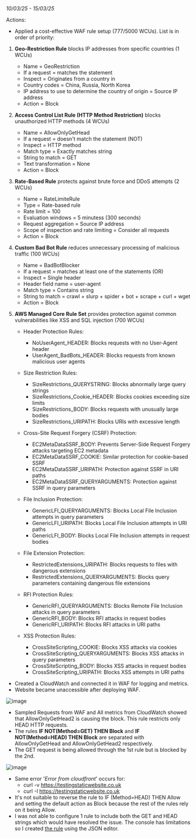  _10/03/25 - 15/03/25_

 Actions:
 
 - Applied a cost-effective WAF rule setup (777/5000 WCUs). List is in order of priority:

1. **Geo-Restriction Rule** blocks IP addresses from specific countries (1 WCUs)
   - Name = GeoRestriction
   - If a request = matches the statement
   - Inspect = Originates from a country in
   - Country codes = China, Russia, North Korea
   - IP address to use to determine the country of origin = Source IP address
   - Action = Block

2. **Access Control List Rule (HTTP Method Restriction)** blocks unauthorized HTTP methods (4 WCUs)
   - Name = AllowOnlyGetHead
   - If a request = doesn't match the statement (NOT)
   - Inspect = HTTP method
   - Match type = Exactly matches string
   - String to match = GET
   - Text transformation = None
   - Action = Block

3. **Rate-Based Rule** protects against brute force and DDoS attempts (2 WCUs)
   - Name = RateLimiteRule
   - Type = Rate-based rule
   - Rate limit = 100
   - Evaluation windows = 5 minutess (300 seconds)
   - Request aggregation = Source IP address
   - Scope of inspection and rate limiting = Consider all requests
   - Action = Block

4. **Custom Bad Bot Rule** reduces unnecessary processing of malicious traffic (100 WCUs)
   - Name = BadBotBlocker
   - If a request = matches at least one of the statements (OR)
   - Inspect = Single header
   - Header field name = user-agent
   - Match type = Contains string
   - String to match = crawl + slurp + spider + bot + scrape + curl + wget
   - Action = Block


5. **AWS Managed Core Rule Set** provides protection against common vulnerabilities like XSS and SQL injection (700 WCUs)
   - Header Protection Rules:
     - NoUserAgent_HEADER: Blocks requests with no User-Agent header
     - UserAgent_BadBots_HEADER: Blocks requests from known malicious user agents
 
   - Size Restriction Rules:
     - SizeRestrictions_QUERYSTRING: Blocks abnormally large query strings
     - SizeRestrictions_Cookie_HEADER: Blocks cookies exceeding size limits
     - SizeRestrictions_BODY: Blocks requests with unusually large bodies
     - SizeRestrictions_URIPATH: Blocks URIs with excessive length
  
   - Cross-Site Request Forgery (CSRF) Protection:
     - EC2MetaDataSSRF_BODY: Prevents Server-Side Request Forgery attacks targeting EC2 metadata
     - EC2MetaDataSSRF_COOKIE: Similar protection for cookie-based SSRF
     - EC2MetaDataSSRF_URIPATH: Protection against SSRF in URI paths
     - EC2MetaDataSSRF_QUERYARGUMENTS: Protection against SSRF in query parameters
  
   - File Inclusion Protection:
     - GenericLFI_QUERYARGUMENTS: Blocks Local File Inclusion attempts in query parameters
     - GenericLFI_URIPATH: Blocks Local File Inclusion attempts in URI paths
     - GenericLFI_BODY: Blocks Local File Inclusion attempts in request bodies
  
   - File Extension Protection:
     - RestrictedExtensions_URIPATH: Blocks requests to files with dangerous extensions
     - RestrictedExtensions_QUERYARGUMENTS: Blocks query parameters containing dangerous file extensions
    
   - RFI Protection Rules:
     - GenericRFI_QUERYARGUMENTS: Blocks Remote File Inclusion attacks in query parameters
     - GenericRFI_BODY: Blocks RFI attacks in request bodies
     - GenericRFI_URIPATH: Blocks RFI attacks in URI paths
 
   - XSS Protection Rules:
     - CrossSiteScripting_COOKIE: Blocks XSS attacks via cookies
     - CrossSiteScripting_QUERYARGUMENTS: Blocks XSS attacks in query parameters
     - CrossSiteScripting_BODY: Blocks XSS attacks in request bodies
     - CrossSiteScripting_URIPATH: Blocks XSS attempts in URI paths
   
- Created a CloudWatch and connected it in WAF for logging and metrics.
- Website became unaccessible after deploying WAF. 

![image](https://github.com/user-attachments/assets/6ee1d090-ca30-49a0-b05a-f7907b863d72)

- Sampled Requests from WAF and All metrics from CloudWatch showed that AllowOnlyGetHead2 is causing the block. This rule restricts only HEAD HTTP requests.
- The rules **IF NOT(Method=GET) THEN Block** and **IF NOT(Method=HEAD) THEN Block** are separated with AllowOnlyGetHead and AllowOnlyGetHead2 respectively.
- The GET request is being allowed through the 1st rule but is blocked by the 2nd.

![image](https://github.com/user-attachments/assets/250a0735-f159-48f3-9b83-3598df9f1910)

- Same error '_Error from cloudfront_' occurs for:
  - curl -v https://testingstaticwebsite.co.uk
  - curl -I https://testingstaticwebsite.co.uk
- It's not suitable to reverse the rule to IF (Method=HEAD) THEN Allow and setting the default action as Block because the rest of the rules rely on it being Allow.
- I was not able to configure 1 rule to include both the GET and HEAD strings which would have resolved the issue. The console has limitations so I created [the rule]() using the JSON editor.
